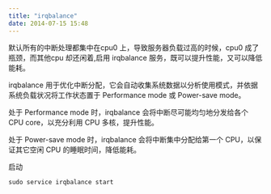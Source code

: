 ```yaml
---
title: "irqbalance"
date: 2014-07-15 15:48
---
```


默认所有的中断处理都集中在cpu0 上，导致服务器负载过高的时候，cpu0 成了瓶颈，而其他cpu 却还闲着,启用 irqbalance 服务，既可以提升性能，又可以降低能耗。

irqbalance 用于优化中断分配，它会自动收集系统数据以分析使用模式，并依据系统负载状况将工作状态置于 Performance mode 或 Power-save mode。

处于 Performance mode 时，irqbalance 会将中断尽可能均匀地分发给各个 CPU core，以充分利用 CPU 多核，提升性能。

处于 Power-save mode 时，irqbalance 会将中断集中分配给第一个 CPU，以保证其它空闲 CPU 的睡眠时间，降低能耗。

启动

```ssh
sudo service irqbalance start
```
